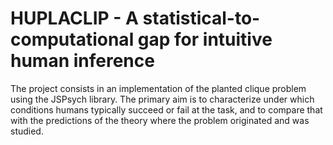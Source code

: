 # HUPLACLIP - A statistical-to-computational gap for intuitive human inference 

The project consists in an implementation of the planted clique problem using the JSPsych library.
The primary aim is to characterize under which conditions humans typically succeed or fail at the task, and to compare that with the predictions of the theory where the problem originated and was studied.